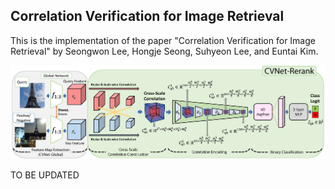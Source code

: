 ## Correlation Verification for Image Retrieval
This is the implementation of the paper "Correlation Verification for Image Retrieval" by Seongwon Lee, Hongje Seong, Suhyeon Lee, and Euntai Kim.


<p align="middle">
    <img src="assets/CVNet_rerank_architecture.png">
</p>

TO BE UPDATED
